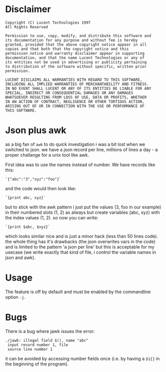 Disclaimer
==========

```
Copyright (C) Lucent Technologies 1997
All Rights Reserved

Permission to use, copy, modify, and distribute this software and
its documentation for any purpose and without fee is hereby
granted, provided that the above copyright notice appear in all
copies and that both that the copyright notice and this
permission notice and warranty disclaimer appear in supporting
documentation, and that the name Lucent Technologies or any of
its entities not be used in advertising or publicity pertaining
to distribution of the software without specific, written prior
permission.

LUCENT DISCLAIMS ALL WARRANTIES WITH REGARD TO THIS SOFTWARE,
INCLUDING ALL IMPLIED WARRANTIES OF MERCHANTABILITY AND FITNESS.
IN NO EVENT SHALL LUCENT OR ANY OF ITS ENTITIES BE LIABLE FOR ANY
SPECIAL, INDIRECT OR CONSEQUENTIAL DAMAGES OR ANY DAMAGES
WHATSOEVER RESULTING FROM LOSS OF USE, DATA OR PROFITS, WHETHER
IN AN ACTION OF CONTRACT, NEGLIGENCE OR OTHER TORTIOUS ACTION,
ARISING OUT OF OR IN CONNECTION WITH THE USE OR PERFORMANCE OF
THIS SOFTWARE.
```

Json plus awk
=============

as a big fan of `awk` to do quick investigation i was a bit lost when we
switched to json. we have a json record per line, millions of lines a day - a
proper challange for a unix tool like awk.

First idea was to use the names instead of number. We have records like this:

	`{"abc":"3","xyz":"foo"}`

and the code would then look like:

	`{print abc, xyz}`

but to stick with the awk pattern i just put the values (3, foo in our example)
in their numbered slots (1, 2) as always but create variables (abc, xyz) with
the index values (1, 2). so now you can write:

	`{print $abc, $xyz}`

which looks similar nice and is just a minor hack (less than 50 lines code).
the whole thing has it's drawbacks (the json overwrites vars in the code) and
is limited to the pattern 'a json per line' but this is acceptable for my
usecase (we write exactly that kind of file, i control the variable names in
json and awk).

Usage
=====

The feature is off by default and must be enabled by the commandline option
`-j`.

Bugs
====

There is a bug where jawk issues the error:

```
./jawk: illegal field $(), name "abc"
 input record number 1, file
 source line number 1
```

it can be avoided by accessing number fields once (i.e. by having a `$1{}` in
the beginning of the program).


